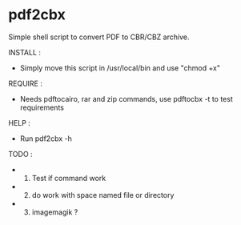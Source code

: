 # pdf2cbx

Simple shell script to convert PDF to CBR/CBZ archive.

INSTALL :

- Simply move this script in /usr/local/bin and use "chmod +x"

REQUIRE :

-  Needs pdftocairo, rar and zip commands, use pdftocbx -t to test requirements

HELP :

- Run pdf2cbx -h 

TODO :
- 1) Test if command work 
- 2) do work with space named file or directory
- 3) imagemagik ?
